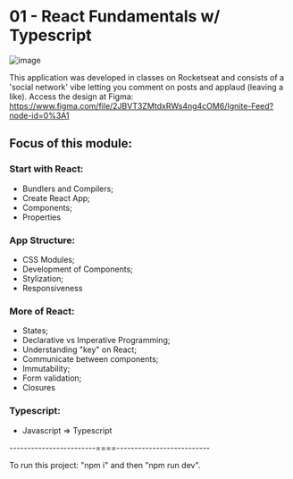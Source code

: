# 01 - React Fundamentals w/ Typescript
![image](https://user-images.githubusercontent.com/90613379/196823353-f64d1bdf-3b2b-49fc-90cc-f3d0bb109826.png)

This application was developed in classes on Rocketseat and consists of a 'social network' vibe letting you comment on posts and applaud (leaving a like).
Access the design at Figma: <a href="https://www.figma.com/file/2JBVT3ZMtdxRWs4ng4cOM6/Ignite-Feed?node-id=0%3A1">https://www.figma.com/file/2JBVT3ZMtdxRWs4ng4cOM6/Ignite-Feed?node-id=0%3A1</a>

<h2>Focus of this module:</h2>

  <h3>Start with React:</h3>
  <ul>
    <li>Bundlers and Compilers;</li>
    <li>Create React App;</li>
    <li>Components;</li>
    <li>Properties</li>
  </ul>
  
  <h3>App Structure:</h3>
  <ul>
    <li>CSS Modules;</li>
    <li>Development of Components;</li>
    <li>Stylization;</li>
    <li>Responsiveness</li>
  </ul>
    
  <h3>More of React:</h3>
  <ul>
    <li>States;</li>
    <li>Declarative vs Imperative Programming;</li>
    <li>Understanding "key" on React;</li>
    <li>Communicate between components;</li>
    <li>Immutability;</li>
    <li>Form validation;</li>
    <li>Closures</li>
  </ul>
    
  <h3>Typescript:</h3>
  <ul>
    <li>Javascript => Typescript</li>
  </ul>
------------------------====--------------------------

To run this project: "npm i" and then "npm run dev".
  
